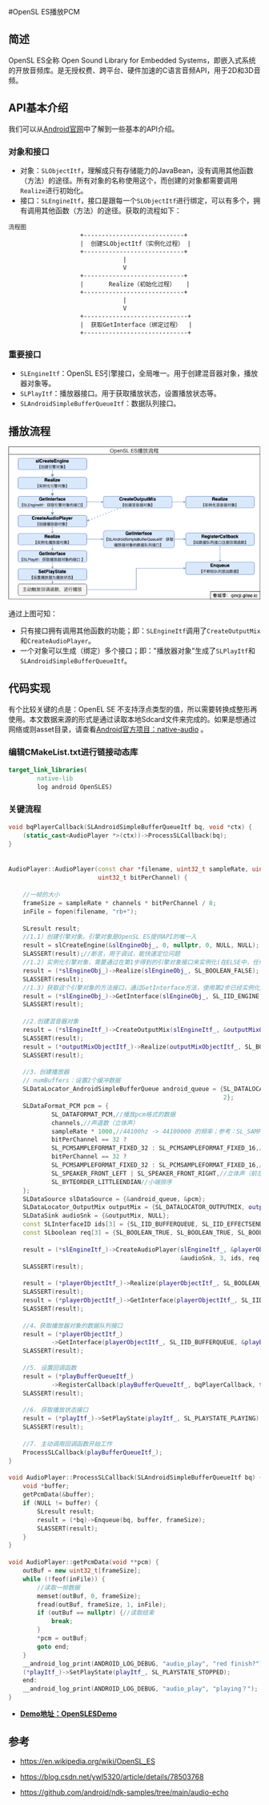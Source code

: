 #OpenSL ES播放PCM

## 简述
OpenSL ES全称 Open Sound Library for Embedded Systems，即嵌入式系统的开放音频库。是无授权费、跨平台、硬件加速的C语言音频API，用于2D和3D音频。

## API基本介绍
我们可以从[Android官网](https://developer.android.google.cn/ndk/guides/audio/opensl/opensl-prog-notes?hl=zh_cn)中了解到一些基本的API介绍。

### 对象和接口
- 对象：`SLObjectItf`，理解成只有存储能力的JavaBean，没有调用其他函数（方法）的途径。所有对象的名称使用这个，而创建的对象都需要调用`Realize`进行初始化。
- 接口：`SLEngineItf`，接口是跟每一个`SLObjectItf`进行绑定，可以有多个，拥有调用其他函数（方法）的途径。获取的流程如下：
````text
流程图
                    +----------------------------+
                    |  创建SLObjectItf（实例化过程） |
                    +----------------------------+
                                |
                                V              
                    +----------------------------+
                    |       Realize（初始化过程）   |
                    +----------------------------+ 
                                |
                                V              
                    +-----------------------------+
                    |  获取GetInterface（绑定过程）  |
                    +-----------------------------+
````

### 重要接口
- `SLEngineItf`：OpenSL ES引擎接口，全局唯一。用于创建混音器对象，播放器对象等。
- `SLPlayItf`：播放器接口。用于获取播放状态，设置播放状态等。
- `SLAndroidSimpleBufferQueueItf`：数据队列接口。

## 播放流程
![](01_opensl_es/opensles-process.png)

通过上图可知：
- 只有接口拥有调用其他函数的功能；即：`SLEngineItf`调用了`CreateOutputMix`和`CreateAudioPlayer`。
- 一个对象可以生成（绑定）多个接口；即："播放器对象"生成了`SLPlayItf`和`SLAndroidSimpleBufferQueueItf`。

## 代码实现
有个比较关键的点是：OpenEL SE 不支持浮点类型的值，所以需要转换成整形再使用。本文数据来源的形式是通过读取本地Sdcard文件来完成的。如果是想通过网络或则asset目录，请查看[Android官方项目：native-audio](https://github.com/android/ndk-samples/tree/main/native-audio) 。

### 编辑CMakeList.txt进行链接动态库
```cmake
target_link_libraries(
        native-lib
        log android OpenSLES)
```

### 关键流程
```c++
void bqPlayerCallback(SLAndroidSimpleBufferQueueItf bq, void *ctx) {
    (static_cast<AudioPlayer *>(ctx))->ProcessSLCallback(bq);
}


AudioPlayer::AudioPlayer(const char *filename, uint32_t sampleRate, uint8_t channels,
                         uint32_t bitPerChannel) {

    //一帧的大小
    frameSize = sampleRate * channels * bitPerChannel / 8;
    inFile = fopen(filename, "rb+");

    SLresult result;
    //1.1）创建引擎对象。引擎对象是OpenSL ES提供API的唯一入
    result = slCreateEngine(&slEngineObj_, 0, nullptr, 0, NULL, NULL);
    SLASSERT(result);//断言，用于调试，能快速定位问题
    //1.2）实例化引擎对象，需要通过在第1步得到的引擎对象接口来实例化(在ELSE中，任何对象都需要使用接口来进行实例化)
    result = (*slEngineObj_)->Realize(slEngineObj_, SL_BOOLEAN_FALSE);
    SLASSERT(result);
    //1.3）获取这个引擎对象的方法接口，通过GetInterface方法，使用第2步已经实例化好了的对象
    result = (*slEngineObj_)->GetInterface(slEngineObj_, SL_IID_ENGINE, &slEngineItf_);
    SLASSERT(result);

    //2.创建混音器对象
    result = (*slEngineItf_)->CreateOutputMix(slEngineItf_, &outputMixObjectItf_, 0, NULL, NULL);
    SLASSERT(result);
    result = (*outputMixObjectItf_)->Realize(outputMixObjectItf_, SL_BOOLEAN_FALSE);
    SLASSERT(result);

    //3、创建播放器
    // numBuffers：设置2个缓冲数据
    SLDataLocator_AndroidSimpleBufferQueue android_queue = {SL_DATALOCATOR_ANDROIDSIMPLEBUFFERQUEUE,
                                                            2};
    SLDataFormat_PCM pcm = {
            SL_DATAFORMAT_PCM,//播放pcm格式的数据
            channels,//声道数（立体声）
            sampleRate * 1000,//44100hz -> 44100000 的频率；参考：SL_SAMPLINGRATE_44_1
            bitPerChannel == 32 ?
            SL_PCMSAMPLEFORMAT_FIXED_32 : SL_PCMSAMPLEFORMAT_FIXED_16,//位数 32位
            bitPerChannel == 32 ?
            SL_PCMSAMPLEFORMAT_FIXED_32 : SL_PCMSAMPLEFORMAT_FIXED_16,//和位数一致就行
            SL_SPEAKER_FRONT_LEFT | SL_SPEAKER_FRONT_RIGHT,//立体声（前左前右）
            SL_BYTEORDER_LITTLEENDIAN//小端排序
    };
    SLDataSource slDataSource = {&android_queue, &pcm};
    SLDataLocator_OutputMix outputMix = {SL_DATALOCATOR_OUTPUTMIX, outputMixObjectItf_};
    SLDataSink audioSnk = {&outputMix, NULL};
    const SLInterfaceID ids[3] = {SL_IID_BUFFERQUEUE, SL_IID_EFFECTSEND, SL_IID_VOLUME};
    const SLboolean req[3] = {SL_BOOLEAN_TRUE, SL_BOOLEAN_TRUE, SL_BOOLEAN_TRUE};

    result = (*slEngineItf_)->CreateAudioPlayer(slEngineItf_, &playerObjectItf_, &slDataSource,
                                                &audioSnk, 3, ids, req);
    SLASSERT(result);

    result = (*playerObjectItf_)->Realize(playerObjectItf_, SL_BOOLEAN_FALSE);
    SLASSERT(result);
    result = (*playerObjectItf_)->GetInterface(playerObjectItf_, SL_IID_PLAY, &playItf_);
    SLASSERT(result);

    //4、获取播放器对象的数据队列接口
    result = (*playerObjectItf_)
            ->GetInterface(playerObjectItf_, SL_IID_BUFFERQUEUE, &playBufferQueueItf_);
    SLASSERT(result);

    //5. 设置回调函数
    result = (*playBufferQueueItf_)
            ->RegisterCallback(playBufferQueueItf_, bqPlayerCallback, this);
    SLASSERT(result);

    //6. 获取播放状态接口
    result = (*playItf_)->SetPlayState(playItf_, SL_PLAYSTATE_PLAYING);
    SLASSERT(result);

    //7. 主动调用回调函数开始工作
    ProcessSLCallback(playBufferQueueItf_);
}

void AudioPlayer::ProcessSLCallback(SLAndroidSimpleBufferQueueItf bq) {
    void *buffer;
    getPcmData(&buffer);
    if (NULL != buffer) {
        SLresult result;
        result = (*bq)->Enqueue(bq, buffer, frameSize);
        SLASSERT(result);
    }
}

void AudioPlayer::getPcmData(void **pcm) {
    outBuf = new uint32_t[frameSize];
    while (!feof(inFile)) {
        //读取一帧数据
        memset(outBuf, 0, frameSize);
        fread(outBuf, frameSize, 1, inFile);
        if (outBuf == nullptr) {//读取结束
            break;
        }
        *pcm = outBuf;
        goto end;
    }
    __android_log_print(ANDROID_LOG_DEBUG, "audio_play", "red finish?");
    (*playItf_)->SetPlayState(playItf_, SL_PLAYSTATE_STOPPED);
    end:
    __android_log_print(ANDROID_LOG_DEBUG, "audio_play", "playing？");
}
```

- **[Demo地址：OpenSLESDemo](https://github.com/xhunmon/AFPlayer/tree/main/OpenSLESDemo)**


## 参考
- https://en.wikipedia.org/wiki/OpenSL_ES

- https://blog.csdn.net/ywl5320/article/details/78503768

- https://github.com/android/ndk-samples/tree/main/audio-echo